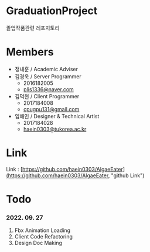 # GraduationProject
졸업작품관련 레포지토리

# Members
* 정내훈 / Academic Adviser 
* 김경욱 / Server Programmer
    * 2016182005
    * plis1336@naver.com 
* 김덕현 / Client Programmer
    * 2017184008
    * cpugpu131@gmail.com
* 임해인 / Designer & Technical Artist
    * 2017184028
    * haein0303@tukorea.ac.kr

# Link
Link : [https://github.com/haein0303/AlgaeEater](https://github.com/haein0303/AlgaeEater, "github Link")

# Todo
### 2022. 09. 27
1. Fbx Animation Loading
2. Client Code Refactoring
3. Design Doc Making

